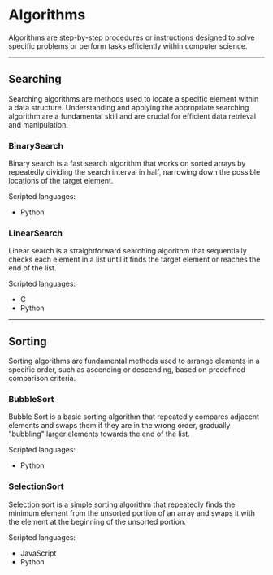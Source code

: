 # Algorithms
Algorithms are step-by-step procedures or instructions designed to solve specific problems or perform tasks efficiently within computer science.

<hr>

## Searching
Searching algorithms are methods used to locate a specific element within a data structure.
Understanding and applying the appropriate searching algorithm are a fundamental skill and are crucial for efficient data retrieval and manipulation.

### BinarySearch
Binary search is a fast search algorithm that works on sorted arrays by repeatedly dividing the search interval in half, narrowing down the possible locations of the target element.

Scripted languages: 
- Python

### LinearSearch
Linear search is a straightforward searching algorithm that sequentially checks each element in a list until it finds the target element or reaches the end of the list.

Scripted languages: 
- C
- Python

<hr>

## Sorting
Sorting algorithms are fundamental methods used to arrange elements in a specific order, such as ascending or descending, based on predefined comparison criteria.

### BubbleSort
Bubble Sort is a basic sorting algorithm that repeatedly compares adjacent elements and swaps them if they are in the wrong order, gradually "bubbling" larger elements towards the end of the list.

Scripted languages: 
- Python

### SelectionSort
Selection sort is a simple sorting algorithm that repeatedly finds the minimum element from the unsorted portion of an array and swaps it with the element at the beginning of the unsorted portion.

Scripted languages: 
- JavaScript
- Python
